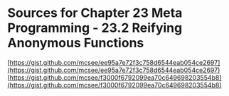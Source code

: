 # Sources for Chapter 23 Meta Programming - 23.2 Reifying Anonymous Functions

[https://gist.github.com/mcsee/ee95a7e72f3c758d6544eab054ce2697](https://gist.github.com/mcsee/ee95a7e72f3c758d6544eab054ce2697)
[https://gist.github.com/mcsee/f3000f6792099ea70c649698203554b8](https://gist.github.com/mcsee/f3000f6792099ea70c649698203554b8)
